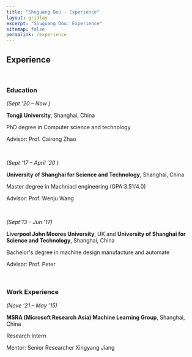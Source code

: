```yaml
---
title: "Shuguang Dou - Experience"
layout: gridlay
excerpt: "Shuguang Dou: Experience"
sitemap: false
permalink: /experience
---
```


## Experience
<p>&nbsp;</p>

<h3>Education</h3>

<p><em>(Sept &rsquo;20 &ndash; Now )</em></p>

<p><strong>Tongji University</strong>, Shanghai, China</p>

<p>PhD degree in Computer science and technology</p>

<p>Advisor: Prof. Cairong Zhao </p>

<p>&nbsp;</p>

<p><em>(Sept &rsquo;17 &ndash; April &rsquo;20 )</em></p>

<p><strong>University of Shanghai for Science and Technology</strong>, Shanghai, China</p>

<p>Master degree in Machniacl engineering (GPA:3.51/4.0)</p>

<p>Advisor: Prof. Wenju Wang </p>

<p>&nbsp;</p>

<p><em>(Sept&rsquo;13 &ndash; Jun &rsquo;17)</em></p>

<p> <strong>Liverpool John Moores University</strong>, UK and <strong>University of Shanghai for Science and Technology</strong>, Shanghai, China</p>

<p>Bachelor's degree in machine design manufacture and automate</p>

<p>Advisor: Prof. Peter </p>

<p>&nbsp;</p>

<h3>Work Experience</h3>
<p><em>(Nove &rsquo;21 &ndash; May &rsquo;15)</em></p>

<p><strong>MSRA (Microsoft Research Asia) Machine Learning Group</strong>, Shanghai, China</p>

<p>Research Intern</p>

<p>Mentor: Senior Researcher Xingyang Jiang</p>

<p>&nbsp;</p>
